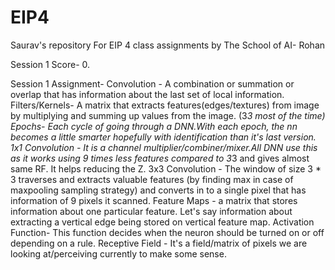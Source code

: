 # EIP4
Saurav's repository For EIP 4 class assignments by The School of AI- Rohan




Session 1
Score- 0. 

Session 1 Assignment-
Convolution -  A combination or summation or overlap that has information about the last set of local information.
Filters/Kernels- A matrix that extracts features(edges/textures) from image by multiplying and summing up values from the image. (3*3 most of the time)
Epochs- Each cycle of going through a DNN.With each epoch, the nn becomes a little smarter hopefully with identification than it's last version.
1x1 Convolution - It is a channel multiplier/combiner/mixer.All DNN use this as it works using 9 times less features compared to 3*3 and gives almost same RF. It helps reducing the Z.
3x3 Convolution - The window of size 3 * 3 traverses and extracts valuable features (by finding max in case of maxpooling sampling strategy) and converts in to a single pixel that has information of 9 pixels it scanned.
Feature Maps - a matrix that stores information about one particular feature. Let's say information about extracting a vertical edge being stored on vertical feature map.
Activation Function- This function decides when the neuron should be turned on or off depending on a rule.
Receptive Field - It's a field/matrix of pixels we are looking at/perceiving currently to make some sense.
